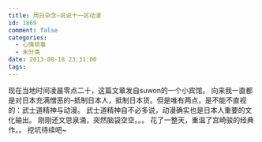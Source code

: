 ```yaml
---
title: 周日杂念–说说十一区动漫
id: 1869
comment: false
categories:
  - 心情琐事
  - 未分类
date: 2013-08-18 23:31:00
tags:
---
```


现在当地时间凌晨零点二十，这篇文章发自suwon的一个小宾馆。
向来我一直都是对日本充满憎恶的–抵制日本人，抵制日本货。但是唯有两点，是不能不直视的：武士道精神与动漫。
武士道精神自不必多说，动漫确实也是日本人重要的文化输出。
刚刚还文思泉涌，突然脑袋空空。。。
花了一整天，重温了宫崎骏的经典作。。
挖坑待续吧~